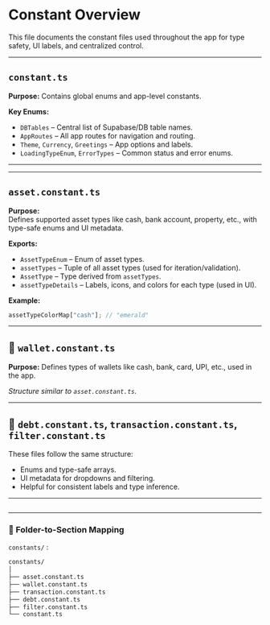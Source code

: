 # Constant Overview

This file documents the constant files used throughout the app for type safety, UI labels, and centralized control.

---

## `constant.ts`

**Purpose:**
Contains global enums and app-level constants.

**Key Enums:**

- `DBTables` – Central list of Supabase/DB table names.
- `AppRoutes` – All app routes for navigation and routing.
- `Theme`, `Currency`, `Greetings` – App options and labels.
- `LoadingTypeEnum`, `ErrorTypes` – Common status and error enums.

---

---

## `asset.constant.ts`

**Purpose:**  
Defines supported asset types like cash, bank account, property, etc., with type-safe enums and UI metadata.

**Exports:**

- `AssetTypeEnum` – Enum of asset types.
- `assetTypes` – Tuple of all asset types (used for iteration/validation).
- `AssetType` – Type derived from `assetTypes`.
- `assetTypeDetails` – Labels, icons, and colors for each type (used in UI).

**Example:**

```ts
assetTypeColorMap["cash"]; // "emerald"
```

---

## 🔹 `wallet.constant.ts`

**Purpose:**
Defines types of wallets like cash, bank, card, UPI, etc., used in the app.

_Structure similar to `asset.constant.ts`._

---

## 🔹 `debt.constant.ts`, `transaction.constant.ts`, `filter.constant.ts`

These files follow the same structure:

- Enums and type-safe arrays.
- UI metadata for dropdowns and filtering.
- Helpful for consistent labels and type inference.

---

```

```

---

### 📁 Folder-to-Section Mapping

`constants/` :

```bash
constants/
│
├── asset.constant.ts
├── wallet.constant.ts
├── transaction.constant.ts
├── debt.constant.ts
├── filter.constant.ts
└── constant.ts
```

```

```

